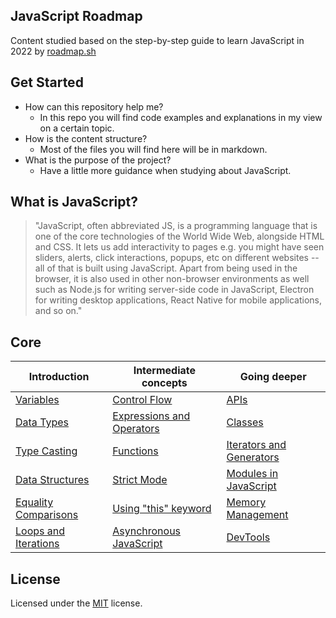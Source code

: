 ## JavaScript Roadmap
Content studied based on the step-by-step guide to learn JavaScript in 2022 by [roadmap.sh](https://roadmap.sh/javascript)

## Get Started
- How can this repository help me?
  - In this repo you will find code examples and explanations in my view on a certain topic.
- How is the content structure?
  - Most of the files you will find here will be in markdown.
- What is the purpose of the project?
  - Have a little more guidance when studying about JavaScript.

## What is JavaScript?
>"JavaScript, often abbreviated JS, is a programming language that is one of the core technologies of the World Wide Web, alongside HTML and CSS. It lets us add interactivity to pages e.g. you might have seen sliders, alerts, click interactions, popups, etc on different websites -- all of that is built using JavaScript. Apart from being used in the browser, it is also used in other non-browser environments as well such as Node.js for writing server-side code in JavaScript, Electron for writing desktop applications, React Native for mobile applications, and so on."

## Core
| Introduction | Intermediate concepts | Going deeper |
|-- |-- |-- |
| [Variables](./contents/variables.md) | [Control Flow](#core) | [APIs](#core) |
| [Data Types](./contents/data-types.md) | [Expressions and Operators](#core) | [Classes](#core) |
| [Type Casting](./contents/type-casting.md) | [Functions](#core) | [Iterators and Generators](#core) |
| [Data Structures](#core) | [Strict Mode](#core) | [Modules in JavaScript](#core) |
| [Equality Comparisons](#core) | [Using "this" keyword](#core) | [Memory Management](#core) |
| [Loops and Iterations](#core) | [Asynchronous JavaScript](#core) | [DevTools](#core) |

## License

Licensed under the [MIT](./LICENSE) license.
